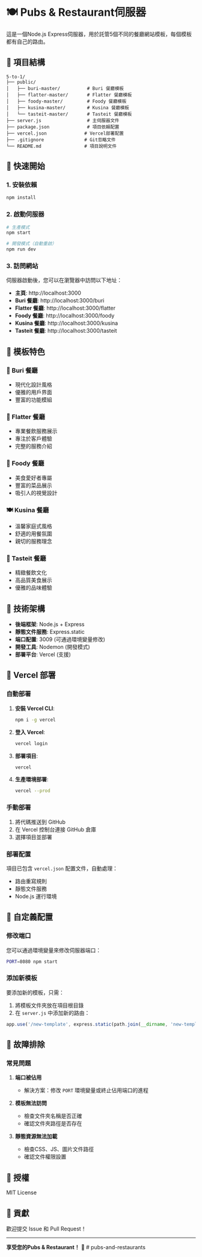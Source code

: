# 🍽️ Pubs & Restaurant伺服器

這是一個Node.js Express伺服器，用於託管5個不同的餐廳網站模板，每個模板都有自己的路由。

## 📁 項目結構

```
5-to-1/
├── public/
│   ├── buri-master/          # Buri 餐廳模板
│   ├── flatter-master/       # Flatter 餐廳模板  
│   ├── foody-master/         # Foody 餐廳模板
│   ├── kusina-master/        # Kusina 餐廳模板
│   └── tasteit-master/       # Tasteit 餐廳模板
├── server.js                 # 主伺服器文件
├── package.json              # 項目依賴配置
├── vercel.json              # Vercel部署配置
├── .gitignore               # Git忽略文件
└── README.md                # 項目說明文件
```

## 🚀 快速開始

### 1. 安裝依賴

```bash
npm install
```

### 2. 啟動伺服器

```bash
# 生產模式
npm start

# 開發模式（自動重啟）
npm run dev
```

### 3. 訪問網站

伺服器啟動後，您可以在瀏覽器中訪問以下地址：

- **主頁**: http://localhost:3000
- **Buri 餐廳**: http://localhost:3000/buri
- **Flatter 餐廳**: http://localhost:3000/flatter
- **Foody 餐廳**: http://localhost:3000/foody
- **Kusina 餐廳**: http://localhost:3000/kusina
- **Tasteit 餐廳**: http://localhost:3000/tasteit

## 🎨 模板特色

### 🍜 Buri 餐廳
- 現代化設計風格
- 優雅的用戶界面
- 豐富的功能模組

### 🥘 Flatter 餐廳
- 專業餐飲服務展示
- 專注於客戶體驗
- 完整的服務介紹

### 🍕 Foody 餐廳
- 美食愛好者專屬
- 豐富的菜品展示
- 吸引人的視覺設計

### 🍽️ Kusina 餐廳
- 溫馨家庭式風格
- 舒適的用餐氛圍
- 親切的服務理念

### 🍴 Tasteit 餐廳
- 精緻餐飲文化
- 高品質美食展示
- 優雅的品味體驗

## 🔧 技術架構

- **後端框架**: Node.js + Express
- **靜態文件服務**: Express.static
- **端口配置**: 3009 (可通過環境變量修改)
- **開發工具**: Nodemon (開發模式)
- **部署平台**: Vercel (支援)

## 🚀 Vercel 部署

### 自動部署

1. **安裝 Vercel CLI**:
   ```bash
   npm i -g vercel
   ```

2. **登入 Vercel**:
   ```bash
   vercel login
   ```

3. **部署項目**:
   ```bash
   vercel
   ```

4. **生產環境部署**:
   ```bash
   vercel --prod
   ```

### 手動部署

1. 將代碼推送到 GitHub
2. 在 Vercel 控制台連接 GitHub 倉庫
3. 選擇項目並部署

### 部署配置

項目已包含 `vercel.json` 配置文件，自動處理：
- 路由重寫規則
- 靜態文件服務
- Node.js 運行環境

## 📝 自定義配置

### 修改端口

您可以通過環境變量來修改伺服器端口：

```bash
PORT=8080 npm start
```

### 添加新模板

要添加新的模板，只需：

1. 將模板文件夾放在項目根目錄
2. 在 `server.js` 中添加新的路由：

```javascript
app.use('/new-template', express.static(path.join(__dirname, 'new-template-folder')));
```

## 🐛 故障排除

### 常見問題

1. **端口被佔用**
   - 解決方案：修改 `PORT` 環境變量或終止佔用端口的進程

2. **模板無法訪問**
   - 檢查文件夾名稱是否正確
   - 確認文件夾路徑是否存在

3. **靜態資源無法加載**
   - 檢查CSS、JS、圖片文件路徑
   - 確認文件權限設置

## 📄 授權

MIT License

## 🤝 貢獻

歡迎提交 Issue 和 Pull Request！

---

**享受您的Pubs & Restaurant！** 🎉 # pubs-and-restaurants
